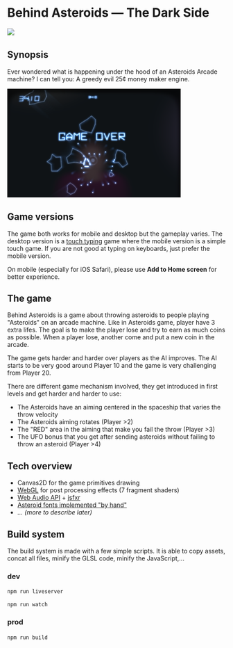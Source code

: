 # Behind Asteroids — The Dark Side

[![](https://img.shields.io/badge/js13kGames-2015-b12a34.svg)](http://js13kgames.com/)

## Synopsis

Ever wondered what is happening under the hood of an Asteroids Arcade machine?
I can tell you: A greedy evil 25¢ money maker engine.

![](400x250.png)

## Game versions

The game both works for mobile and desktop but the gameplay varies.
The desktop version is a [touch typing](https://en.wikipedia.org/wiki/Touch_typing) game
where the mobile version is a simple touch game. If you are not good at typing on keyboards,
just prefer the mobile version.

On mobile (especially for iOS Safari), please use **Add to Home screen** for better experience.

## The game

Behind Asteroids is a game about throwing asteroids to people playing "Asteroids"
on an arcade machine. Like in Asteroids game, player have 3 extra lifes.
The goal is to make the player lose and try to earn as much coins as possible.
When a player lose, another come and put a new coin in the arcade.

The game gets harder and harder over players as the AI improves.
The AI starts to be very good around Player 10
and the game is very challenging from Player 20.

There are different game mechanism involved, they get introduced in first levels
and get harder and harder to use:

- The Asteroids have an aiming centered in the spaceship that varies the throw velocity
- The Asteroids aiming rotates (Player >2)
- The "RED" area in the aiming that make you fail the throw (Player >3)
- The UFO bonus that you get after sending asteroids without failing to throw an asteroid (Player >4)

## Tech overview

- Canvas2D for the game primitives drawing
- [WebGL](src/lib/webgl.js) for post processing effects (7 fragment shaders)
- [Web Audio API](src/lib/audio.js) + [jsfxr](src/lib/jsfxr.js)
- [Asteroid fonts implemented "by hand"](src/lib/asteroids.font.js)
- *... (more to describe later)*

## Build system

The build system is made with a few simple scripts.
It is able to copy assets, concat all files, minify the GLSL code, minify the JavaScript,...

### dev

```
npm run liveserver
```

```
npm run watch
```

### prod

```
npm run build
```
